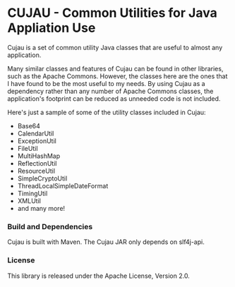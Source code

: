 # CUJAU - Common Utilities for Java Appliation Use

Cujau is a set of common utility Java classes that are useful to almost any application.

Many similar classes and features of Cujau can be found in other libraries, such as the Apache Commons. However, the classes here are the ones that I have found to be the most useful to my needs. By using Cujau as a dependency rather than any number of Apache Commons classes, the application's footprint can be reduced as unneeded code is not included.

Here's just a sample of some of the utility classes included in Cujau:

* Base64
* CalendarUtil
* ExceptionUtil
* FileUtil
* MultiHashMap
* ReflectionUtil
* ResourceUtil
* SimpleCryptoUtil
* ThreadLocalSimpleDateFormat
* TimingUtil
* XMLUtil
* and many more!

### Build and Dependencies

Cujau is built with Maven. The Cujau JAR only depends on slf4j-api.

### License

This library is released under the Apache License, Version 2.0.
